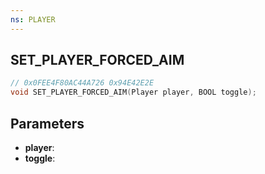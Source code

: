 ```yaml
---
ns: PLAYER
---
```

## SET_PLAYER_FORCED_AIM

```c
// 0x0FEE4F80AC44A726 0x94E42E2E
void SET_PLAYER_FORCED_AIM(Player player, BOOL toggle);
```


## Parameters
* **player**: 
* **toggle**: 

